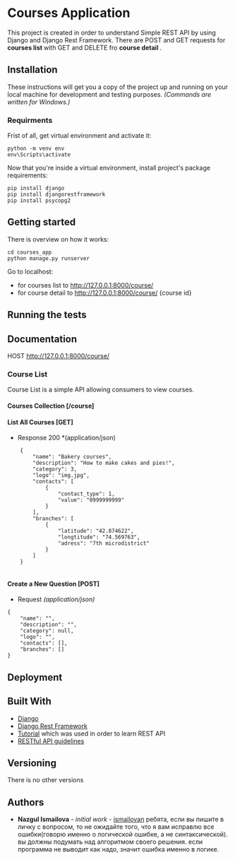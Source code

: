 # Courses Application

This project is created in order to understand Simple REST API by using Django and Django Rest Framework. 
There are POST and GET requests for <b> courses list </b> with GET and DELETE fro <b> course detail </b>.

## Installation

These instructions will get you a copy of the project up and running on your local machine for development and testing purposes. 
*(Commands are written for Windows.)*

### Requirments

Frist of all, get virtual environment and activate it:
```
python -m venv env
env\Scripts\activate
```

Now that you're inside a virtual environment, install project's package requirements:

```
pip install django
pip install djangorestframework
pip install psycopg2
```

## Getting started

There is overview on how it works:
```
cd courses_app
python manage.py runserver
```
Go to localhost:
* for courses list to http://127.0.0.1:8000/course/
* for course detail to http://127.0.0.1:8000/course/ {course id}

## Running the tests

## Documentation

HOST http://127.0.0.1:8000/course/

### Course List

Course List is a simple API allowing consumers to view courses.

#### Courses Collection [/course]

#### List All Courses [GET]

+ Response 200 *(application/json)

```
    {
        "name": "Bakery courses",
        "description": "How to make cakes and pies!",
        "category": 3,
        "logo": "img.jpg",
        "contacts": [
            {
                "contact_type": 1,
                "value": "0999999999"
            }
        ],
        "branches": [
            {
                "latitude": "42.874622",
                "longtitude": "74.569763",
                "adress": "7th microdistrict"
            }
        ]
    }
  
```

#### Create a New Question [POST]

+ Request *(application/json)*

```
{
    "name": "",
    "description": "",
    "category": null,
    "logo": "",
    "contacts": [],
    "branches": []
}
```

## Deployment

## Built With

* [Django](https://docs.djangoproject.com/en/3.0/)
* [Django Rest Framework](https://www.django-rest-framework.org/)
* [Tutorial](https://www.django-rest-framework.org/tutorial/1-serialization/) which was used in order to learn REST API
* [RESTful API guidelines](https://opensource.zalando.com/restful-api-guidelines/)

## Versioning

There is no other versions

## Authors

* <b>Nazgul Ismailova</b> - *initial work* - [ismailovan](https://github.com/ismailovan)
ребята, если вы пишите в личку с вопросом, то не ожидайте того, что я вам исправлю все ошибки(говорю именно о логической ошибке, а не синтаксической). вы должны подумать над алгоритмом своего решения. если программа не выводит как надо, значит ошибка именно в логике.


